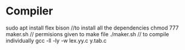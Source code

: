 # Compiler
sudo apt install flex bison
//to install all the dependencies
chmod 777 maker.sh // permisions given to make file
./maker.sh
// to compile individually
gcc -ll -ly -w lex.yy.c y.tab.c
